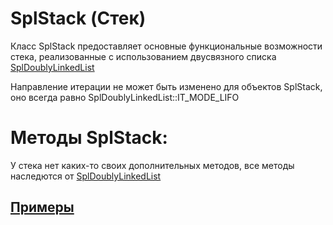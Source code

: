 # SplStack (Стек)

Класс SplStack предоставляет основные функциональные возможности стека, 
реализованные с использованием двусвязного списка [SplDoublyLinkedList](../SplDoublyLinkedList/README.md)

Направление итерации не может быть изменено для объектов SplStack, оно всегда равно SplDoublyLinkedList::IT_MODE_LIFO

# Методы SplStack:

У стека нет каких-то своих дополнительных методов, все методы наследются от [SplDoublyLinkedList](../SplDoublyLinkedList/README.md)

## [Примеры](StackTest.php)